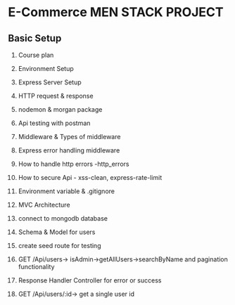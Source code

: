 # E-Commerce MEN STACK PROJECT

## Basic Setup

1. Course plan

2. Environment Setup

3. Express Server Setup
4. HTTP request & response
5. nodemon & morgan package
6. Api testing with postman
7. Middleware & Types of middleware
8. Express error handling middleware
9. How to handle http errors -http_errors
10. How to secure Api - xss-clean, express-rate-limit
11. Environment variable & .gitignore
12. MVC Architecture
13. connect to mongodb database
14. Schema & Model for users
15. create seed route for testing
16. GET /Api/users-> isAdmin->getAllUsers->searchByName and pagination functionality
17. Response Handler Controller for error or success
18. GET /Api/users/:id-> get a single user id
